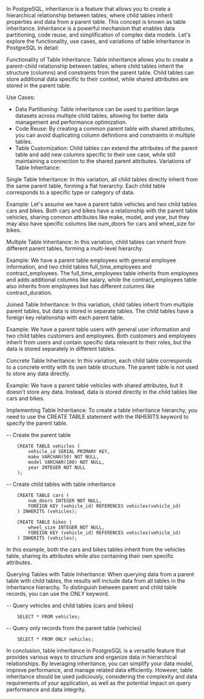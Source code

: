 In PostgreSQL, inheritance is a feature that allows you to create a hierarchical relationship between tables, where child tables inherit properties and data from a parent table. This concept is known as table inheritance. Inheritance is a powerful mechanism that enables data partitioning, code reuse, and simplification of complex data models. Let's explore the functionality, use cases, and variations of table inheritance in PostgreSQL in detail:

Functionality of Table Inheritance: Table inheritance allows you to create a parent-child relationship between tables, where child tables inherit the structure (columns) and constraints from the parent table. Child tables can store additional data specific to their context, while shared attributes are stored in the parent table.

Use Cases:
- Data Partitioning: Table inheritance can be used to partition large datasets across multiple child tables, allowing for better data management and performance optimization.
- Code Reuse: By creating a common parent table with shared attributes, you can avoid duplicating column definitions and constraints in multiple tables.
- Table Customization: Child tables can extend the attributes of the parent table and add new columns specific to their use case, while still maintaining a connection to the shared parent attributes.
Variations of Table Inheritance:

Single Table Inheritance:
In this variation, all child tables directly inherit from the same parent table, forming a flat hierarchy. Each child table corresponds to a specific type or category of data.

Example:
Let's assume we have a parent table vehicles and two child tables cars and bikes. Both cars and bikes have a relationship with the parent table vehicles, sharing common attributes like make, model, and year, but they may also have specific columns like num_doors for cars and wheel_size for bikes.

Multiple Table Inheritance:
In this variation, child tables can inherit from different parent tables, forming a multi-level hierarchy.

Example:
We have a parent table employees with general employee information, and two child tables full_time_employees and contract_employees. The full_time_employees table inherits from employees and adds additional columns like salary, while the contract_employees table also inherits from employees but has different columns like contract_duration.

Joined Table Inheritance:
In this variation, child tables inherit from multiple parent tables, but data is stored in separate tables. The child tables have a foreign key relationship with each parent table.

Example:
We have a parent table users with general user information and two child tables customers and employees. Both customers and employees inherit from users and contain specific data relevant to their roles, but the data is stored separately in different tables.

Concrete Table Inheritance:
In this variation, each child table corresponds to a concrete entity with its own table structure. The parent table is not used to store any data directly.

Example:
We have a parent table vehicles with shared attributes, but it doesn't store any data. Instead, data is stored directly in the child tables like cars and bikes.

Implementing Table Inheritance:
To create a table inheritance hierarchy, you need to use the CREATE TABLE statement with the INHERITS keyword to specify the parent table.

-- Create the parent table

        CREATE TABLE vehicles (
            vehicle_id SERIAL PRIMARY KEY,
            make VARCHAR(50) NOT NULL,
            model VARCHAR(100) NOT NULL,
            year INTEGER NOT NULL
        );

-- Create child tables with table inheritance

        CREATE TABLE cars (
            num_doors INTEGER NOT NULL,
            FOREIGN KEY (vehicle_id) REFERENCES vehicles(vehicle_id)
        ) INHERITS (vehicles);

        CREATE TABLE bikes (
            wheel_size INTEGER NOT NULL,
            FOREIGN KEY (vehicle_id) REFERENCES vehicles(vehicle_id)
        ) INHERITS (vehicles);

In this example, both the cars and bikes tables inherit from the vehicles table, sharing its attributes while also containing their own specific attributes.

Querying Tables with Table Inheritance:
When querying data from a parent table with child tables, the results will include data from all tables in the inheritance hierarchy. To distinguish between parent and child table records, you can use the ONLY keyword.

-- Query vehicles and child tables (cars and bikes)
        
        SELECT * FROM vehicles;

-- Query only records from the parent table (vehicles)
        
        SELECT * FROM ONLY vehicles;

In conclusion, table inheritance in PostgreSQL is a versatile feature that provides various ways to structure and organize data in hierarchical relationships. By leveraging inheritance, you can simplify your data model, improve performance, and manage related data efficiently. However, table inheritance should be used judiciously, considering the complexity and data requirements of your application, as well as the potential impact on query performance and data integrity.